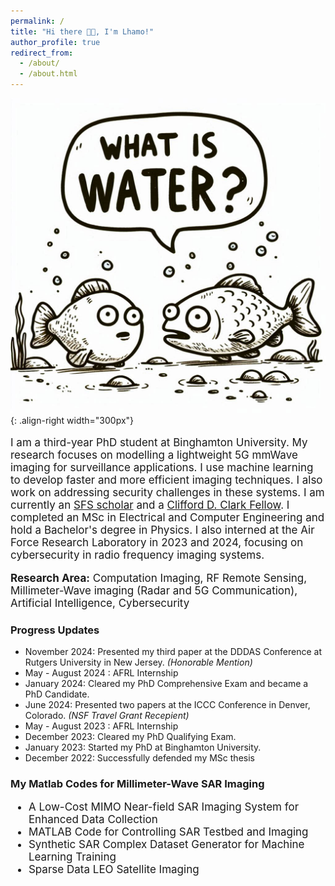 ```yaml
---
permalink: /
title: "Hi there 👋😊, I'm Lhamo!"
author_profile: true
redirect_from: 
  - /about/
  - /about.html
---
```


![Always ask](/images/what_is_water.png){: .align-right width="300px"}

<p style="font-size: 17px;">
  I am a third-year PhD student at Binghamton University. My research focuses on modelling a lightweight 5G mmWave imaging for surveillance applications. I use machine learning to develop faster and more efficient imaging techniques. I also work on addressing security challenges in these systems.
  I am currently an <a href="https://sfs.opm.gov/">SFS scholar</a> and a <a href="https://www.binghamton.edu/grad-school/awards-honors/clark-fellowship.html">Clifford D. Clark Fellow</a>. I completed an MSc in Electrical and Computer Engineering and hold a Bachelor's degree in Physics. I also interned at the Air Force Research Laboratory in 2023 and 2024, focusing on cybersecurity in radio frequency imaging systems.
</p>

<p style="font-size: 17px;">
  <strong>Research Area:</strong> Computation Imaging, RF Remote Sensing, Millimeter-Wave imaging (Radar and 5G Communication), Artificial Intelligence, Cybersecurity
</p>

### Progress Updates 
- November 2024: Presented my third paper at the DDDAS Conference at Rutgers University in New Jersey. *(Honorable Mention)*
- May - August 2024 : AFRL Internship 
- January 2024: Cleared my PhD Comprehensive Exam and became a PhD Candidate.
- June 2024: Presented two papers at the ICCC Conference in Denver, Colorado. *(NSF Travel Grant Recepient)*
- May - August 2023 : AFRL Internship 
- December 2023: Cleared my PhD Qualifying Exam.
- January 2023: Started my PhD at Binghamton University.
- December 2022: Successfully defended my MSc thesis




### My Matlab Codes for Millimeter-Wave SAR Imaging 

<ul style="font-size: 17px;">
  <li>A Low-Cost MIMO Near-field SAR Imaging System for Enhanced Data Collection</li>
  <li>MATLAB Code for Controlling SAR Testbed and Imaging</li>
  <li>Synthetic SAR Complex Dataset Generator for Machine Learning Training</li>
  <li>Sparse Data LEO Satellite Imaging</li>
</ul>
